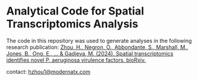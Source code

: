 # Analytical Code for Spatial Transcriptomics Analysis

The code in this repository was used to generate analyses in the following research publication:
[Zhou, H., Negron, O., Abbondante, S., Marshall, M., Jones, B., Ong, E., ... & Gadjeva, M. (2024). Spatial transcriptomics identifies novel P. aeruginosa virulence factors. bioRxiv.](https://www.biorxiv.org/content/10.1101/2024.06.20.599896v2)

contact: hzhou1@modernatx.com
